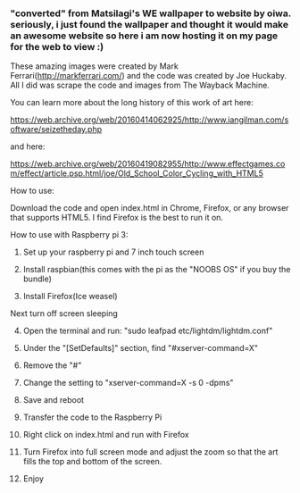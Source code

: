 ### "converted" from Matsilagi's WE wallpaper to website by oiwa. seriously, i just found the wallpaper and thought it would make an awesome website so here i am now hosting it on my page for the web to view :)

These amazing images were created by Mark Ferrari(http://markferrari.com/) and the code was created by Joe Huckaby. All I did was scrape the code and images from The Wayback Machine.

You can learn more about the long history of this work of art here:

https://web.archive.org/web/20160414062925/http://www.iangilman.com/software/seizetheday.php

and here:

https://web.archive.org/web/20160419082955/http://www.effectgames.com/effect/article.psp.html/joe/Old_School_Color_Cycling_with_HTML5

How to use:

Download the code and open index.html in Chrome, Firefox, or any browser that supports HTML5. I find Firefox is the best to run it on.

How to use with Raspberry pi 3:

1) Set up your raspberry pi and 7 inch touch screen

2) Install raspbian(this comes with the pi as the "NOOBS OS" if you buy the bundle)

3) Install Firefox(Ice weasel)

Next turn off screen sleeping

4) Open the terminal and run: "sudo leafpad etc/lightdm/lightdm.conf"

5) Under the "[SetDefaults]" section, find "#xserver-command=X"

6) Remove the "#"

7) Change the setting to "xserver-command=X -s 0 -dpms"

8) Save and reboot

9) Transfer the code to the Raspberry Pi

10) Right click on index.html and run with Firefox

11) Turn Firefox into full screen mode and adjust the zoom so that the art fills the top and bottom of the screen.

12) Enjoy
